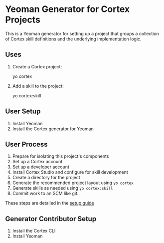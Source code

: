 # Yeoman Generator for Cortex Projects

This is a Yeoman generator for setting up a project that groups a
collection of Cortex skill definitions and the underlying implementation logic.

## Uses

1. Create a Cortex project:

    yo cortex

2. Add a skill to the project:

    yo cortex:skill

## User Setup

  1. Install Yeoman
  2. Install the Cortex generator for Yeoman

## User Process

  1. Prepare for isolating this project's components
  2. Set up a Cortex account
  3. Set up a developer account
  4. Install Cortex Studio and configure for skill development
  5. Create a directory for the project
  6. Generate the recommended project layout using `yo cortex`
  7. Generate skills as needed using `yo cortex:skill`
  8. Commit work to an SCM like git.

These steps are detailed in the [setup guide](SETUP.md)

## Generator Contributor Setup

  1. Install the Cortex CLI
  2. Install Yeoman
